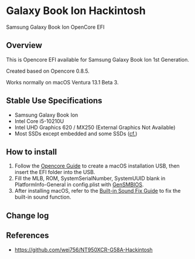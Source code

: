 # Galaxy Book Ion Hackintosh
Samsung Galaxy Book Ion OpenCore EFI

## Overview
This is Opencore EFI available for Samsung Galaxy Book Ion 1st Generation.

Created based on Opencore 0.8.5.

Works normally on macOS Ventura 13.1 Beta 3.

## Stable Use Specifications
- Samsung Galaxy Book Ion
- Intel Core i5-10210U
- Intel UHD Graphics 620 / MX250 (External Graphics Not Available)
- Most SSDs except embedded and some SSDs ([cf.](https://dortania.github.io/Anti-Hackintosh-Buyers-Guide/Storage.html))

## How to install
1. Follow the [Opencore Guide](https://dortania.github.io/OpenCore-Install-Guide/installer-guide/winblows-install.html) to create a macOS installation USB, then insert the EFI folder into the USB.
2. Fill the MLB, ROM, SystemSerialNumber, SystemUUID blank in PlatformInfo-General in config.plist with [GenSMBIOS](https://github.com/corpnewt/GenSMBIOS).
3. After installing macOS, refer to the [Built-in Sound Fix Guide](./Audio%20patch) to fix the built-in sound function.

## Change log


## References
- https://github.com/wei756/NT950XCR-G58A-Hackintosh
